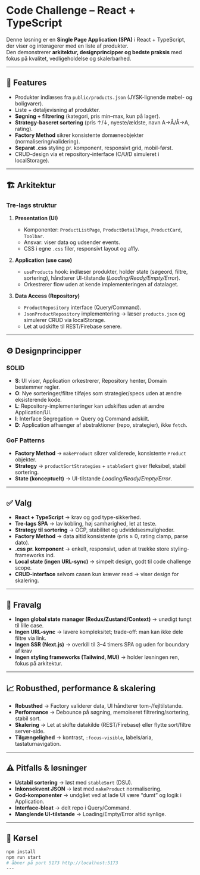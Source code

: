 # Code Challenge – React + TypeScript

Denne løsning er en **Single Page Application (SPA)** i React + TypeScript, der viser og interagerer med en liste af produkter.  
Den demonstrerer **arkitektur, designprincipper og bedste praksis** med fokus på kvalitet, vedligeholdelse og skalerbarhed.

---

## 🎯 Features

- Produkter indlæses fra `public/products.json` (JYSK-lignende møbel- og boligvarer).
- Liste + detaljevisning af produkter.
- **Søgning + filtrering** (kategori, pris min–max, kun på lager).
- **Strategy-baseret sortering** (pris ↑/↓, nyeste/ældste, navn A→Å/Å→A, rating).
- **Factory Method** sikrer konsistente domæneobjekter (normalisering/validering).
- **Separat .css** styling pr. komponent, responsivt grid, mobil-først.
- CRUD-design via et repository-interface (C/U/D simuleret i localStorage).

---

## 🏗 Arkitektur

### Tre-lags struktur

1. **Presentation (UI)**
   - Komponenter: `ProductListPage`, `ProductDetailPage`, `ProductCard`, `Toolbar`.
   - Ansvar: viser data og udsender events.
   - CSS i egne `.css` filer, responsivt layout og a11y.

2. **Application (use case)**
   - `useProducts` hook: indlæser produkter, holder state (søgeord, filtre, sortering), håndterer UI-tilstande (_Loading/Ready/Empty/Error_).
   - Orkestrerer flow uden at kende implementeringen af datalaget.

3. **Data Access (Repository)**
   - `ProductRepository` interface (Query/Command).
   - `JsonProductRepository` implementering → læser `products.json` og simulerer CRUD via localStorage.
   - Let at udskifte til REST/Firebase senere.

---

## ⚙️ Designprincipper

### SOLID

- **S**: UI viser, Application orkestrerer, Repository henter, Domain bestemmer regler.
- **O**: Nye sorteringer/filtre tilføjes som strategier/specs uden at ændre eksisterende kode.
- **L**: Repository-implementeringer kan udskiftes uden at ændre Application/UI.
- **I**: Interface Segregation → Query og Command adskilt.
- **D**: Application afhænger af abstraktioner (repo, strategier), ikke `fetch`.

### GoF Patterns

- **Factory Method** → `makeProduct` sikrer validerede, konsistente `Product` objekter.
- **Strategy** → `productSortStrategies` + `stableSort` giver fleksibel, stabil sortering.
- **State (konceptuelt)** → UI-tilstande _Loading/Ready/Empty/Error_.

---

## ✅ Valg

- **React + TypeScript** → krav og god type-sikkerhed.
- **Tre-lags SPA** → lav kobling, høj samhørighed, let at teste.
- **Strategy til sortering** → OCP, stabilitet og udvidelsesmuligheder.
- **Factory Method** → data altid konsistente (pris ≥ 0, rating clamp, parse dato).
- **.css pr. komponent** → enkelt, responsivt, uden at trække store styling-frameworks ind.
- **Local state (ingen URL-sync)** → simpelt design, godt til code challenge scope.
- **CRUD-interface** selvom casen kun kræver read → viser design for skalering.

---

## 🚫 Fravalg

- **Ingen global state manager (Redux/Zustand/Context)** → unødigt tungt til lille case.
- **Ingen URL-sync** → lavere kompleksitet; trade-off: man kan ikke dele filtre via link.
- **Ingen SSR (Next.js)** → overkill til 3–4 timers SPA og uden for boundary af krav
- **Ingen styling frameworks (Tailwind, MUI)** → holder løsningen ren, fokus på arkitektur.

---

## 📈 Robusthed, performance & skalering

- **Robusthed** → Factory validerer data, UI håndterer tom-/fejltilstande.
- **Performance** → Debounce på søgning, memoiseret filtrering/sortering, stabil sort.
- **Skalering** → Let at skifte datakilde (REST/Firebase) eller flytte sort/filtre server-side.
- **Tilgængelighed** → kontrast, `:focus-visible`, labels/aria, tastaturnavigation.

---

## ⚠️ Pitfalls & løsninger

- **Ustabil sortering** → løst med `stableSort` (DSU).
- **Inkonsekvent JSON** → løst med `makeProduct` normalisering.
- **God-komponenter** → undgået ved at lade UI være “dumt” og logik i Application.
- **Interface-bloat** → delt repo i Query/Command.
- **Manglende UI-tilstande** → Loading/Empty/Error altid synlige.

---

## 🚀 Kørsel

```bash
npm install
npm run start
# åbner på port 5173 http://localhost:5173
---




```
